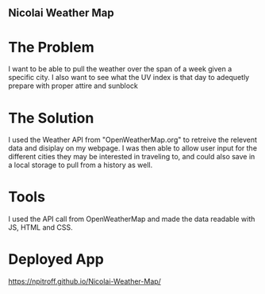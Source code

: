 ## Nicolai Weather Map

# The Problem
I want to be able to pull the weather over the span of a week given a specific city. I also want to see what the UV index is that day to adequetly prepare with proper attire and sunblock

# The Solution
I used the Weather API from "OpenWeatherMap.org" to retreive the relevent data and disiplay on my webpage. I was then able to allow user input for the different cities they may be interested in traveling to, and could also save in a local storage to pull from a history as well. 

# Tools
I used the API call from OpenWeatherMap and made the data readable with JS, HTML and CSS. 

# Deployed App
https://npitroff.github.io/Nicolai-Weather-Map/


